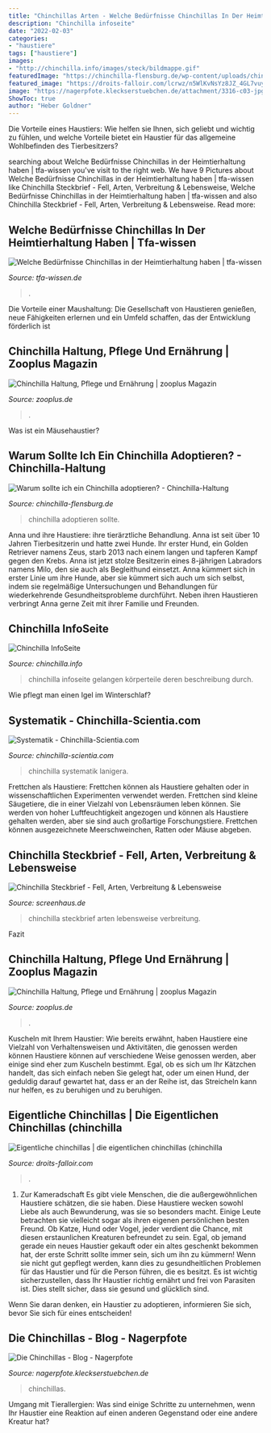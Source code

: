 ```yaml
---
title: "Chinchillas Arten - Welche Bedürfnisse Chinchillas In Der Heimtierhaltung Haben"
description: "Chinchilla infoseite"
date: "2022-02-03"
categories:
- "haustiere"
tags: ["haustiere"]
images:
- "http://chinchilla.info/images/steck/bildmappe.gif"
featuredImage: "https://chinchilla-flensburg.de/wp-content/uploads/chinchilla-fressen.jpg"
featured_image: "https://droits-falloir.com/lcrwz/n5WlKvNsYz8JZ_4GL7vuywHaEY.jpg"
image: "https://nagerpfote.kleckserstuebchen.de/attachment/3316-c03-jpg/"
ShowToc: true
author: "Heber Goldner"
---
```



Die Vorteile eines Haustiers: Wie helfen sie Ihnen, sich geliebt und wichtig zu fühlen, und welche Vorteile bietet ein Haustier für das allgemeine Wohlbefinden des Tierbesitzers?

	

		
searching about Welche Bedürfnisse Chinchillas in der Heimtierhaltung haben | tfa-wissen you've visit to the right web. We have 9 Pictures about Welche Bedürfnisse Chinchillas in der Heimtierhaltung haben | tfa-wissen like Chinchilla Steckbrief - Fell, Arten, Verbreitung &amp; Lebensweise, Welche Bedürfnisse Chinchillas in der Heimtierhaltung haben | tfa-wissen and also Chinchilla Steckbrief - Fell, Arten, Verbreitung &amp; Lebensweise. Read more:
		
    
## Welche Bedürfnisse Chinchillas In Der Heimtierhaltung Haben | Tfa-wissen

<img loading=lazy src="https://www.tfa-wissen.de/sites/default/files/styles/max_1300x1300/public/2017-10/chinchilla -web_0.jpg?itok=2tIyXiN3" onerror="this.onerror=null;this.src='https://tse1.mm.bing.net/th?id=OIP.Tym5anzQYCZxkpXKlq25qgHaFL&amp;pid=15.1';" alt="Welche Bedürfnisse Chinchillas in der Heimtierhaltung haben | tfa-wissen">

_Source: tfa-wissen.de_

>. 

	

Die Vorteile einer Maushaltung: Die Gesellschaft von Haustieren genießen, neue Fähigkeiten erlernen und ein Umfeld schaffen, das der Entwicklung förderlich ist

    
## Chinchilla Haltung, Pflege Und Ernährung | Zooplus Magazin

<img loading=lazy src="https://www.zooplus.de/magazin/wp-content/uploads/2017/03/chinchilla1.jpg" onerror="this.onerror=null;this.src='https://tse2.mm.bing.net/th?id=OIP.3bcKwecCWKJBoLihlni5xAHaFu&amp;pid=15.1';" alt="Chinchilla Haltung, Pflege und Ernährung | zooplus Magazin">

_Source: zooplus.de_

>. 

	

Was ist ein Mäusehaustier?

    
## Warum Sollte Ich Ein Chinchilla Adoptieren? - Chinchilla-Haltung

<img loading=lazy src="https://chinchilla-flensburg.de/wp-content/uploads/chinchilla-fressen.jpg" onerror="this.onerror=null;this.src='https://tse2.mm.bing.net/th?id=OIP.zeK9_AWzEmPZV50HpsSXKgHaEA&amp;pid=15.1';" alt="Warum sollte ich ein Chinchilla adoptieren? - Chinchilla-Haltung">

_Source: chinchilla-flensburg.de_

>chinchilla adoptieren sollte. 

	

Anna und ihre Haustiere: ihre tierärztliche Behandlung.
Anna ist seit über 10 Jahren Tierbesitzerin und hatte zwei Hunde. Ihr erster Hund, ein Golden Retriever namens Zeus, starb 2013 nach einem langen und tapferen Kampf gegen den Krebs. Anna ist jetzt stolze Besitzerin eines 8-jährigen Labradors namens Milo, den sie auch als Begleithund einsetzt. Anna kümmert sich in erster Linie um ihre Hunde, aber sie kümmert sich auch um sich selbst, indem sie regelmäßige Untersuchungen und Behandlungen für wiederkehrende Gesundheitsprobleme durchführt. Neben ihren Haustieren verbringt Anna gerne Zeit mit ihrer Familie und Freunden.

    
## Chinchilla InfoSeite

<img loading=lazy src="http://chinchilla.info/images/steck/bildmappe.gif" onerror="this.onerror=null;this.src='https://tse4.mm.bing.net/th?id=OIP._ZXCR8lpT5D4dM5bfsV6QQAAAA&amp;pid=15.1';" alt="Chinchilla InfoSeite">

_Source: chinchilla.info_

>chinchilla infoseite gelangen körperteile deren beschreibung durch. 

	

Wie pflegt man einen Igel im Winterschlaf?

    
## Systematik - Chinchilla-Scientia.com

<img loading=lazy src="https://image.jimcdn.com/app/cms/image/transf/none/path/sdbb8db05959db18e/image/i7facf93d56f2ec7a/version/1536767479/image.jpg" onerror="this.onerror=null;this.src='https://tse4.mm.bing.net/th?id=OIP.1OFyNqow-iLNMu9MGzmhVwAAAA&amp;pid=15.1';" alt="Systematik - Chinchilla-Scientia.com">

_Source: chinchilla-scientia.com_

>chinchilla systematik lanigera. 

	

Frettchen als Haustiere: Frettchen können als Haustiere gehalten oder in wissenschaftlichen Experimenten verwendet werden.
Frettchen sind kleine Säugetiere, die in einer Vielzahl von Lebensräumen leben können. Sie werden von hoher Luftfeuchtigkeit angezogen und können als Haustiere gehalten werden, aber sie sind auch großartige Forschungstiere. Frettchen können ausgezeichnete Meerschweinchen, Ratten oder Mäuse abgeben.

    
## Chinchilla Steckbrief - Fell, Arten, Verbreitung &amp; Lebensweise

<img loading=lazy src="https://www.screenhaus.de/wp-content/uploads/2020/01/Chinchilla.jpg" onerror="this.onerror=null;this.src='https://tse4.mm.bing.net/th?id=OIP.4JWtJ6ceKqRKR0BjNvW3dAHaFO&amp;pid=15.1';" alt="Chinchilla Steckbrief - Fell, Arten, Verbreitung &amp; Lebensweise">

_Source: screenhaus.de_

>chinchilla steckbrief arten lebensweise verbreitung. 

	

Fazit

    
## Chinchilla Haltung, Pflege Und Ernährung | Zooplus Magazin

<img loading=lazy src="https://www.zooplus.de/magazin/wp-content/uploads/2017/03/fotolia_86410479.jpg" onerror="this.onerror=null;this.src='https://tse3.mm.bing.net/th?id=OIP.gLLCwszruDfpovpuMZYevgHaFF&amp;pid=15.1';" alt="Chinchilla Haltung, Pflege und Ernährung | zooplus Magazin">

_Source: zooplus.de_

>. 

	

Kuscheln mit Ihrem Haustier: Wie bereits erwähnt, haben Haustiere eine Vielzahl von Verhaltensweisen und Aktivitäten, die genossen werden können
Haustiere können auf verschiedene Weise genossen werden, aber einige sind eher zum Kuscheln bestimmt. Egal, ob es sich um Ihr Kätzchen handelt, das sich einfach neben Sie gelegt hat, oder um einen Hund, der geduldig darauf gewartet hat, dass er an der Reihe ist, das Streicheln kann nur helfen, es zu beruhigen und zu beruhigen.

    
## Eigentliche Chinchillas | Die Eigentlichen Chinchillas (chinchilla

<img loading=lazy src="https://droits-falloir.com/lcrwz/n5WlKvNsYz8JZ_4GL7vuywHaEY.jpg" onerror="this.onerror=null;this.src='https://tse2.mm.bing.net/th?id=OIP.akV6fGZWR2RpN3NOUuL1UwAAAA&amp;pid=15.1';" alt="Eigentliche chinchillas | die eigentlichen chinchillas (chinchilla">

_Source: droits-falloir.com_

>. 

	

1. Zur Kameradschaft
Es gibt viele Menschen, die die außergewöhnlichen Haustiere schätzen, die sie haben. Diese Haustiere wecken sowohl Liebe als auch Bewunderung, was sie so besonders macht. Einige Leute betrachten sie vielleicht sogar als ihren eigenen persönlichen besten Freund. Ob Katze, Hund oder Vogel, jeder verdient die Chance, mit diesen erstaunlichen Kreaturen befreundet zu sein.
Egal, ob jemand gerade ein neues Haustier gekauft oder ein altes geschenkt bekommen hat, der erste Schritt sollte immer sein, sich um ihn zu kümmern! Wenn sie nicht gut gepflegt werden, kann dies zu gesundheitlichen Problemen für das Haustier und für die Person führen, die es besitzt. Es ist wichtig sicherzustellen, dass Ihr Haustier richtig ernährt und frei von Parasiten ist. Dies stellt sicher, dass sie gesund und glücklich sind.

Wenn Sie daran denken, ein Haustier zu adoptieren, informieren Sie sich, bevor Sie sich für eines entscheiden!

    
## Die Chinchillas - Blog - Nagerpfote

<img loading=lazy src="https://nagerpfote.kleckserstuebchen.de/attachment/3316-c03-jpg/" onerror="this.onerror=null;this.src='https://tse1.mm.bing.net/th?id=OIP.efoY4hrktToy8zfCm2Wc4wAAAA&amp;pid=15.1';" alt="Die Chinchillas - Blog - Nagerpfote">

_Source: nagerpfote.kleckserstuebchen.de_

>chinchillas. 

	

Umgang mit Tierallergien: Was sind einige Schritte zu unternehmen, wenn Ihr Haustier eine Reaktion auf einen anderen Gegenstand oder eine andere Kreatur hat?

